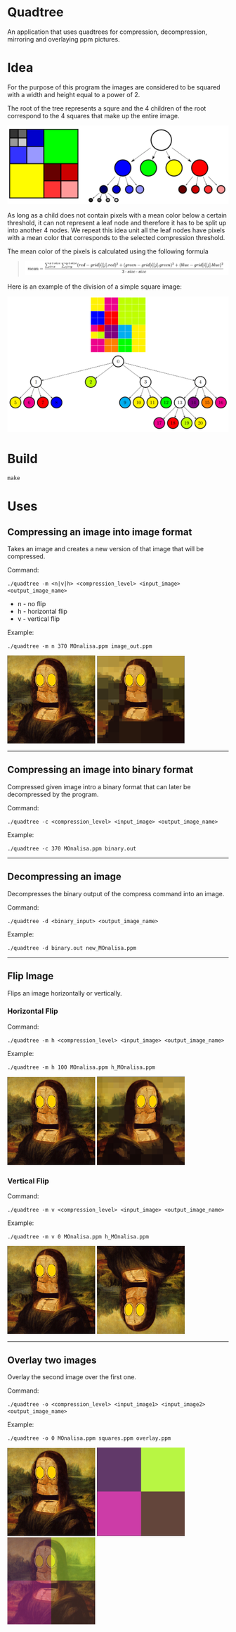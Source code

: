 # Quadtree

An application that uses quadtrees for compression, decompression, mirroring and overlaying ppm pictures.

# Idea

For the purpose of this program the images are considered to be squared with a width and height equal to a power of 2.

The root of the tree represents a squre and the 4 children of the root correspond to the 4 squares that make up the entire image.

<img src="Imagini/README_Images/quadtree1.png" />

As long as a child does not contain pixels with a mean color below a certain threshold, it can not represent a leaf node and therefore it has to be split up into another 4 nodes.
We repeat this idea unit all the leaf nodes have pixels with a mean color that corresponds to the selected compression threshold.

The mean color of the pixels is calculated using the following formula

> <img src="Imagini/README_Images/mean.png" />

Here is an example of the division of a simple square image:

<img src="Imagini/README_Images/quadtree2.png" />

# Build

```
make
```

# Uses

## Compressing an image into image format

Takes an image and creates a new version of that image that will be compressed.

Command:

```
./quadtree -m <n|v|h> <compression_level> <input_image> <output_image_name>
```

- n - no flip
- h - horizontal flip
- v - vertical flip

Example:

```
./quadtree -m n 370 MOnalisa.ppm image_out.ppm
```

<p float="left">
  <img src="Imagini/README_Images/MOnalisa.png" width="200" />
  <img src="Imagini/README_Images/MOnalisa_compressed.png" width="200" />
</p>

---

## Compressing an image into binary format

Compressed given image intro a binary format that can later be decompressed by the program.

Command:

```
./quadtree -c <compression_level> <input_image> <output_image_name>
```

Example:

```
./quadtree -c 370 MOnalisa.ppm binary.out
```

---

## Decompressing an image

Decompresses the binary output of the compress command into an image.

Command:

```
./quadtree -d <binary_input> <output_image_name>
```

Example:

```
./quadtree -d binary.out new_MOnalisa.ppm
```

---

## Flip Image

Flips an image horizontally or vertically.

### Horizontal Flip

Command:

```
./quadtree -m h <compression_level> <input_image> <output_image_name>
```

Example:

```
./quadtree -m h 100 MOnalisa.ppm h_MOnalisa.ppm
```

<p float="left">
  <img src="Imagini/README_Images/MOnalisa.png" width="200" />
  <img src="Imagini/README_Images/h_MOnalisa.png" width="200" />
</p>

### Vertical Flip

Command:

```
./quadtree -m v <compression_level> <input_image> <output_image_name>
```

Example:

```
./quadtree -m v 0 MOnalisa.ppm h_MOnalisa.ppm
```

<p float="left">
  <img src="Imagini/README_Images/MOnalisa.png" width="200" />
  <img src="Imagini/README_Images/v_MOnalisa.png" width="200" />
</p>

---

## Overlay two images

Overlay the second image over the first one.

Command:

```
./quadtree -o <compression_level> <input_image1> <input_image2> <output_image_name>
```

Example:

```
./quadtree -o 0 MOnalisa.ppm squares.ppm overlay.ppm
```

<p float="left">
  <img src="Imagini/README_Images/MOnalisa.png" width="200" />
  <img src="Imagini/README_Images/squares.png" width="200" />
  <img src="Imagini/README_Images/overlay.png" width="200" />
</p>
